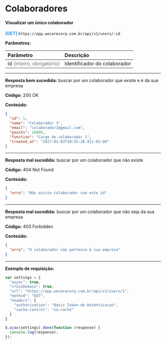 # Colaboradores

#### Visualizar um único colaborador

<span style="color: #2196F3">**[GET]**</span> `https://app.wecarecorp.com.br/api/v1/users/:id`

**Parâmetros:**

|Parâmetro|Descrição|
|:--------|:--------|
|id <span style="color: rgba(0, 0, 0, 0.54)">(inteiro, obrigatório)</span> |Identificador do colaborador|

---

**Resposta bem sucedida:** buscar por um colaborador que existe e é da sua empresa

**Código:** 200 OK

**Conteúdo:**

```json
{
  "id": 1,
  "name": "Colaborador 1",
  "email": "colaborador1@gmail.com",
  "points": 10000,
  "function": "Cargo do colaborador 1",
  "created_at": "2017-02-03T10:55:28.911-02:00"
}
```

---

**Resposta mal sucedida:** buscar por um colaborador que não existe

**Código:** 404 Not Found

**Conteúdo:**

```json
{
  "erro": "Não existe colaborador com este id"
}
```

---

**Resposta mal sucedida:** buscar por um colaborador que não seja da sua empresa

**Código:** 403 Forbidden

**Conteúdo:**

```json
{
  "erro": "O colaborador não pertence à sua empresa"
}
```

---

**Exemplo de requisição:**

```javascript
var settings = {
  "async": true,
  "crossDomain": true,
  "url": "https://app.wecarecorp.com.br/api/v1/users/1",
  "method": "GET",
  "headers": {
    "authorization": "Basic Token-de-Autenticacao",
    "cache-control": "no-cache"
  }
}

$.ajax(settings).done(function (response) {
  console.log(response);
});
```